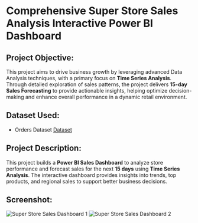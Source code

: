 # Comprehensive Super Store Sales Analysis Interactive Power BI Dashboard

## **Project Objective:**  
This project aims to drive business growth by leveraging advanced Data Analysis techniques, with a primary focus on **Time Series Analysis**. Through detailed exploration of sales patterns, the project delivers **15-day Sales Forecasting** to provide actionable insights, helping optimize decision-making and enhance overall performance in a dynamic retail environment.

## **Dataset Used:**
- Orders Dataset <a href="https://github.com/sayaniketsaini24/Super-Store-Sales-Dashboard-using-Power-BI/blob/main/SuperStore_Sales_Dataset.csv">Dataset</a>

## **Project Description:**
This project builds a **Power BI Sales Dashboard** to analyze store performance and forecast sales for the next **15 days** using **Time Series Analysis**. The interactive dashboard provides insights into trends, top products, and regional sales to support better business decisions.

## **Screenshot:**
![Super Store Sales Dashboard 1](https://github.com/user-attachments/assets/56f2306c-046a-425a-8911-bf2c055a2b2e)
![Super Store Sales Dashboard 2](https://github.com/user-attachments/assets/f114a3a8-689f-411c-8357-29fc0a97b8ad)

